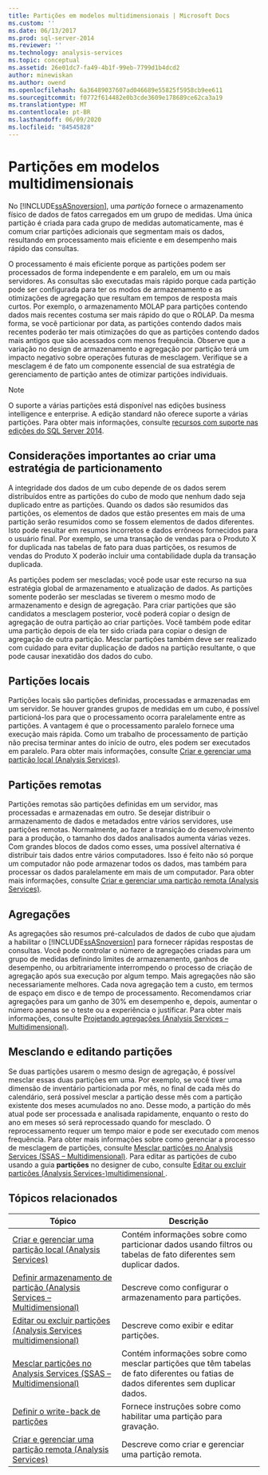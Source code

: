```yaml
---
title: Partições em modelos multidimensionais | Microsoft Docs
ms.custom: ''
ms.date: 06/13/2017
ms.prod: sql-server-2014
ms.reviewer: ''
ms.technology: analysis-services
ms.topic: conceptual
ms.assetid: 26e01dc7-fa49-4b1f-99eb-7799d1b4dcd2
author: minewiskan
ms.author: owend
ms.openlocfilehash: 6a36489037607ad046689e55825f5958cb9ee611
ms.sourcegitcommit: f0772f614482e0b3cde3609e178689ce62ca3a19
ms.translationtype: MT
ms.contentlocale: pt-BR
ms.lasthandoff: 06/09/2020
ms.locfileid: "84545828"
---
```

# <a name="partitions-in-multidimensional-models"></a>Partições em modelos multidimensionais
  No [!INCLUDE[ssASnoversion](../../includes/ssasnoversion-md.md)], uma *partição* fornece o armazenamento físico de dados de fatos carregados em um grupo de medidas. Uma única partição é criada para cada grupo de medidas automaticamente, mas é comum criar partições adicionais que segmentam mais os dados, resultando em processamento mais eficiente e em desempenho mais rápido das consultas.  
  
 O processamento é mais eficiente porque as partições podem ser processados de forma independente e em paralelo, em um ou mais servidores. As consultas são executadas mais rápido porque cada partição pode ser configurada para ter os modos de armazenamento e as otimizações de agregação que resultam em tempos de resposta mais curtos. Por exemplo, o armazenamento MOLAP para partições contendo dados mais recentes costuma ser mais rápido do que o ROLAP. Da mesma forma, se você particionar por data, as partições contendo dados mais recentes poderão ter mais otimizações do que as partições contendo dados mais antigos que são acessados com menos frequência. Observe que a variação no design de armazenamento e agregação por partição terá um impacto negativo sobre operações futuras de mesclagem. Verifique se a mesclagem é de fato um componente essencial de sua estratégia de gerenciamento de partição antes de otimizar partições individuais.  
  
> [!NOTE]  
>  O suporte a várias partições está disponível nas edições business intelligence e enterprise. A edição standard não oferece suporte a várias partições. Para obter mais informações, consulte [recursos com suporte nas edições do SQL Server 2014](../../getting-started/features-supported-by-the-editions-of-sql-server-2014.md).  
  
## <a name="important-considerations-when-designing-a-partitioning-strategy"></a>Considerações importantes ao criar uma estratégia de particionamento  
 A integridade dos dados de um cubo depende de os dados serem distribuídos entre as partições do cubo de modo que nenhum dado seja duplicado entre as partições. Quando os dados são resumidos das partições, os elementos de dados que estão presentes em mais de uma partição serão resumidos como se fossem elementos de dados diferentes. Isto pode resultar em resumos incorretos e dados errôneos fornecidos para o usuário final. Por exemplo, se uma transação de vendas para o Produto X for duplicada nas tabelas de fato para duas partições, os resumos de vendas do Produto X poderão incluir uma contabilidade dupla da transação duplicada.  
  
 As partições podem ser mescladas; você pode usar este recurso na sua estratégia global de armazenamento e atualização de dados. As partições somente poderão ser mescladas se tiverem o mesmo modo de armazenamento e design de agregação. Para criar partições que são candidatos a mesclagem posterior, você poderá copiar o design de agregação de outra partição ao criar partições. Você também pode editar uma partição depois de ela ter sido criada para copiar o design de agregação de outra partição. Mesclar partições também deve ser realizado com cuidado para evitar duplicação de dados na partição resultante, o que pode causar inexatidão dos dados do cubo.  
  
## <a name="local-partitions"></a>Partições locais  
 Partições locais são partições definidas, processadas e armazenadas em um servidor. Se houver grandes grupos de medidas em um cubo, é possível particioná-los para que o processamento ocorra paralelamente entre as partições. A vantagem é que o processamento paralelo fornece uma execução mais rápida. Como um trabalho de processamento de partição não precisa terminar antes do início de outro, eles podem ser executados em paralelo. Para obter mais informações, consulte [Criar e gerenciar uma partição local &#40;Analysis Services&#41;](create-and-manage-a-local-partition-analysis-services.md).  
  
## <a name="remote-partitions"></a>Partições remotas  
 Partições remotas são partições definidas em um servidor, mas processadas e armazenadas em outro. Se desejar distribuir o armazenamento de dados e metadados entre vários servidores, use partições remotas. Normalmente, ao fazer a transição do desenvolvimento para a produção, o tamanho dos dados analisados aumenta várias vezes. Com grandes blocos de dados como esses, uma possível alternativa é distribuir tais dados entre vários computadores. Isso é feito não só porque um computador não pode armazenar todos os dados, mas também para processar os dados paralelamente em mais de um computador. Para obter mais informações, consulte [Criar e gerenciar uma partição remota &#40;Analysis Services&#41;](create-and-manage-a-remote-partition-analysis-services.md).  
  
## <a name="aggregations"></a>Agregações  
 As agregações são resumos pré-calculados de dados de cubo que ajudam a habilitar o [!INCLUDE[ssASnoversion](../../includes/ssasnoversion-md.md)] para fornecer rápidas respostas de consultas. Você pode controlar o número de agregações criadas para um grupo de medidas definindo limites de armazenamento, ganhos de desempenho, ou arbitrariamente interrompendo o processo de criação de agregação após sua execução por algum tempo. Mais agregações não são necessariamente melhores. Cada nova agregação tem a custo, em termos de espaço em disco e de tempo de processamento. Recomendamos criar agregações para um ganho de 30% em desempenho e, depois, aumentar o número apenas se o teste ou a experiência o justificar. Para obter mais informações, consulte [Projetando agregações &#40;Analysis Services – Multidimensional&#41;](designing-aggregations-analysis-services-multidimensional.md).  
  
## <a name="partition-merging-and-editing"></a>Mesclando e editando partições  
 Se duas partições usarem o mesmo design de agregação, é possível mesclar essas duas partições em uma. Por exemplo, se você tiver uma dimensão de inventário particionada por mês, no final de cada mês do calendário, será possível mesclar a partição desse mês com a partição existente dos meses acumulados no ano. Desse modo, a partição do mês atual pode ser processada e analisada rapidamente, enquanto o resto do ano em meses só será reprocessado quando for mesclado. O reprocessamento requer um tempo maior e pode ser executado com menos frequência. Para obter mais informações sobre como gerenciar a processo de mesclagem de partições, consulte [Mesclar partições no Analysis Services &#40;SSAS – Multidimensional&#41;](merge-partitions-in-analysis-services-ssas-multidimensional.md). Para editar as partições de cubo usando a guia **partições** no designer de cubo, consulte [Editar ou excluir partições &#40;Analysis Services-&#41;multidimensional ](edit-or-delete-partitions-analyisis-services-multidimensional.md).  
  
## <a name="related-topics"></a>Tópicos relacionados  
  
|Tópico|Descrição|  
|-----------|-----------------|  
|[Criar e gerenciar uma partição local &#40;Analysis Services&#41;](create-and-manage-a-local-partition-analysis-services.md)|Contém informações sobre como particionar dados usando filtros ou tabelas de fato diferentes sem duplicar dados.|  
|[Definir armazenamento de partição &#40;Analysis Services – Multidimensional&#41;](set-partition-storage-analysis-services-multidimensional.md)|Descreve como configurar o armazenamento para partições.|  
|[Editar ou excluir partições &#40;Analysis Services multidimensional&#41;](edit-or-delete-partitions-analyisis-services-multidimensional.md)|Descreve como exibir e editar partições.|  
|[Mesclar partições no Analysis Services &#40;SSAS – Multidimensional&#41;](merge-partitions-in-analysis-services-ssas-multidimensional.md)|Contém informações sobre como mesclar partições que têm tabelas de fato diferentes ou fatias de dados diferentes sem duplicar dados.|  
|[Definir o write-back de partições](set-partition-writeback.md)|Fornece instruções sobre como habilitar uma partição para gravação.|  
|[Criar e gerenciar uma partição remota &#40;Analysis Services&#41;](create-and-manage-a-remote-partition-analysis-services.md)|Descreve como criar e gerenciar uma partição remota.|  
  
  
